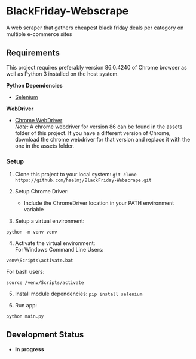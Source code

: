 # BlackFriday-Webscrape

A web scraper that gathers cheapest black friday deals per category on multiple e-commerce sites

## Requirements

This project requires preferably version 86.0.4240 of Chrome browser as well as Python 3 installed on the host system.

**Python Dependencies**

- [Selenium](https://pypi.org/project/selenium/)

**WebDriver**

- [Chrome WebDriver](https://chromedriver.chromium.org/)  
*Note:* A chrome webdriver for version 86 can be found in the assets folder of this project. If you have a different version of Chrome, download the chrome webdriver for that version and replace it with the one in the assets folder.

### Setup

1. Clone this project to your local system:
`git clone https://github.com/haelmj/BlackFriday-Webscrape.git`

2. Setup Chrome Driver:

    - Include the ChromeDriver location in your PATH environment variable

3. Setup a virtual environment:

```
python -m venv venv
```

4. Activate the virtual environment:  
 For Windows Command Line Users:

```
venv\Scripts\activate.bat
```

 For bash users:

```
source /venv/Scripts/activate
```

5. Install module dependencies:
`pip install selenium`

6. Run app:

```
python main.py
```

## Development Status

- **In progress**
